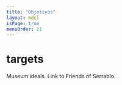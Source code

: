 ```yaml
---
title: "Objetivos"
layout: mdcl
isPage: true
menuOrder: 21
---
```


# targets
Museum ideals. Link to Friends of Serrablo.
